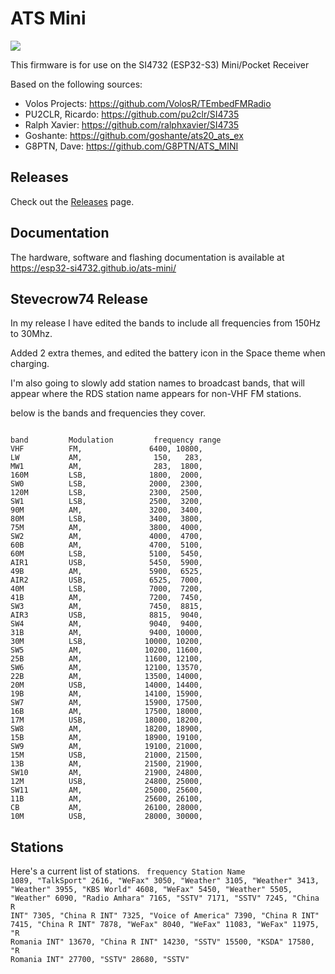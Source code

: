 # ATS Mini

![](docs/source/_static/esp32-si4732-ui-theme.jpg)

This firmware is for use on the SI4732 (ESP32-S3) Mini/Pocket Receiver

Based on the following sources:

* Volos Projects:    https://github.com/VolosR/TEmbedFMRadio
* PU2CLR, Ricardo:   https://github.com/pu2clr/SI4735
* Ralph Xavier:      https://github.com/ralphxavier/SI4735
* Goshante:          https://github.com/goshante/ats20_ats_ex
* G8PTN, Dave:       https://github.com/G8PTN/ATS_MINI

## Releases

Check out the [Releases](https://github.com/esp32-si4732/ats-mini/releases) page.

## Documentation

The hardware, software and flashing documentation is available at <https://esp32-si4732.github.io/ats-mini/>

## Stevecrow74 Release

In my release I have edited the bands to include all frequencies from 150Hz to 30Mhz.

Added 2 extra themes, and edited the battery icon in the Space theme when charging.

I'm also going to slowly add station names to broadcast bands, that will appear where the RDS station name appears for non-VHF FM stations.

below is the bands and frequencies they cover.


<code>
band         Modulation         frequency range
VHF          FM,               6400, 10800,
LW           AM,                150,   283,
MW1          AM,                283,  1800,
160M         LSB,              1800,  2000,
SW0          LSB,              2000,  2300,
120M         LSB,              2300,  2500,
SW1          LSB,              2500,  3200,
90M          AM,               3200,  3400,
80M          LSB,              3400,  3800,
75M          AM,               3800,  4000,
SW2          AM,               4000,  4700,
60B          AM,               4700,  5100,
60M          LSB,              5100,  5450,
AIR1         USB,              5450,  5900,
49B          AM,               5900,  6525,
AIR2         USB,              6525,  7000,
40M          LSB,              7000,  7200,
41B          AM,               7200,  7450,
SW3          AM,               7450,  8815,
AIR3         USB,              8815,  9040,
SW4          AM,               9040,  9400,
31B          AM,               9400, 10000,
30M          LSB,             10000, 10200,
SW5          AM,              10200, 11600,
25B          AM,              11600, 12100,
SW6          AM,              12100, 13570,
22B          AM,              13500, 14000,
20M          USB,             14000, 14400,
19B          AM,              14100, 15900,
SW7          AM,              15900, 17500,
16B          AM,              17500, 18000,
17M          USB,             18000, 18200,
SW8          AM,              18200, 18900,
15B          AM,              18900, 19100,
SW9          AM,              19100, 21000,
15M          USB,             21000, 21500,
13B          AM,              21500, 21900,
SW10         AM,              21900, 24800,
12M          USB,             24800, 25000,
SW11         AM,              25000, 25600,
11B          AM,              25600, 26100,
CB           AM,              26100, 28000,
10M          USB,             28000, 30000,
</code>

## Stations

Here's a current list of stations.
<code>
frequency        Station Name
1089,            "TalkSport"
2616,            "WeFax"
3050,            "Weather"
3105,            "Weather"
3413,            "Weather"
3955,            "KBS World"
4608,            "WeFax"
5450,            "Weather"
5505,            "Weather"
6090,            "Radio Amhara"
7165,            "SSTV"
7171,            "SSTV"
7245,            "China R INT"
7305,            "China R INT"
7325,            "Voice of America"
7390,            "China R INT"
7415,            "China R INT"
7878,            "WeFax"
8040,            "WeFax"
11083,           "WeFax"
11975,           "R Romania INT"
13670,           "China R INT"
14230,           "SSTV"
15500,           "KSDA"
17580,           "R Romania INT"
27700,           "SSTV"
28680,           "SSTV"
</code>

